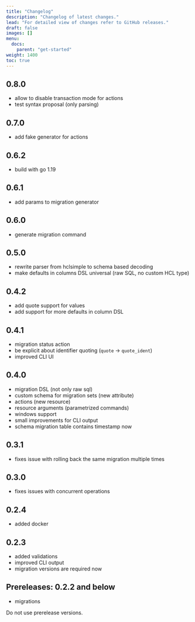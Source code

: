 ```yaml
---
title: "Changelog"
description: "Changelog of latest changes."
lead: "For detailed view of changes refer to GitHub releases."
draft: false
images: []
menu:
  docs:
    parent: "get-started"
weight: 1400
toc: true
---
```


## 0.8.0

- allow to disable transaction mode for actions
- test syntax proposal (only parsing)

## 0.7.0

- add fake generator for actions

## 0.6.2

- build with go 1.19

## 0.6.1

- add params to migration generator

## 0.6.0

- generate migration command

## 0.5.0

- rewrite parser from hclsimple to schema based decoding
- make defaults in columns DSL universal (raw SQL, no custom HCL type)

## 0.4.2

- add quote support for values
- add support for more defaults in column DSL

## 0.4.1

- migration status action
- be explicit about identifier quoting (`quote` -> `quote_ident`)
- improved CLI UI

## 0.4.0

- migration DSL (not only raw sql)
- custom schema for migration sets (new attribute)
- actions (new resource)
- resource arguments (parametrized commands)
- windows support
- small improvements for CLI output
- schema migration table contains timestamp now

## 0.3.1

- fixes issue with rolling back the same migration multiple times

## 0.3.0

- fixes issues with concurrent operations

## 0.2.4

- added docker

## 0.2.3

- added validations
- improved CLI output
- migration versions are required now

## Prereleases: 0.2.2 and below

- migrations

Do not use prerelease versions.

